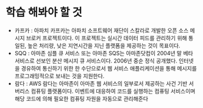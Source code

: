 # 학습 해봐야 할 것

- 카프카 : 아파치 카프카는 아파치 소프트웨어 재단이 스칼라로 개발한 오픈 소스 메시지 브로커 프로젝트이다. 이 프로젝트는 실시간 데이터 피드를 관리하기 위해 통일된, 높은 처리량, 낮은 지연시간을 지닌 플랫폼을 제공하는 것이 목표이다.
- SQQ : 아마존 심플 큐 서비스 또는 아마존 SQS는 아마존닷컴이 2004년 말 베타 서비스로 선보인 분산 메시지 큐 서비스이다. 2006년 중순 정식 공개했다. 인터넷을 경유하여 통신하기 위한 한 수단으로서 웹 서비스 애플리케이션을 통해 메시지를 프로그래밍적으로 보내는 것을 지원한다.
- 람다 : AWS 람다는 아마존이 아마존 웹 서비스의 일부로서 제공하는 사건 기반 서버리스 컴퓨팅 플랫폼이다. 이벤트에 대응하여 코드를 실행하는 컴퓨팅 서비스이며 해당 코드에 의해 필요한 컴퓨팅 자원을 자동으로 관리해준다
